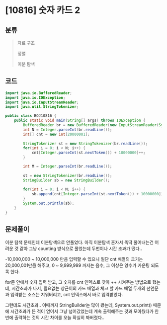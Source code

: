 # [10816] 숫자 카드 2

## 분류
> 자료 구조
>
> 정렬
>
> 이분 탐색

## 코드
```java
import java.io.BufferedReader;
import java.io.IOException;
import java.io.InputStreamReader;
import java.util.StringTokenizer;

public class BOJ10816 {
	public static void main(String[] args) throws IOException {
		BufferedReader br = new BufferedReader(new InputStreamReader(System.in));
		int N = Integer.parseInt(br.readLine());
		int[] cnt = new int[20000001];
		
		StringTokenizer st = new StringTokenizer(br.readLine());
		for(int i = 0; i < N; i++) {
			cnt[Integer.parseInt(st.nextToken()) + 10000000]++;
		}

		int M = Integer.parseInt(br.readLine());
		
		st = new StringTokenizer(br.readLine());
		StringBuilder sb = new StringBuilder();
		
		for(int i = 0; i < M; i++) {
			sb.append(cnt[Integer.parseInt(st.nextToken()) + 10000000]).append(' ');
		}
		System.out.println(sb);
	}
}
```

## 문제풀이

이분 탐색 문제인데 이분탐색으로 안풀었다. 아직 이분탐색 혼자서 뚝딱 풀어내는건 어려운 것 같아 그냥 counting 방식으로 풀었는데 두번이나 시간 초과가 떴다..

-10,000,000 ~ 10,000,000 만큼 입력할 수 있으니 일단 cnt 배열의 크기는 20,000,001만큼 해주고, 0 ~ 9,999,999 까지는 음수, 그 이상은 양수가 카운팅 되도록 한다.

for문 안에서 숫자 입력 받고, 그 숫자를 cnt 인덱스로 찾아 ++ 시켜주는 방법으로 했는데, 시간초과가 나서, 필요없는 상근이의 카드 배열과 체크 할 카드 배열 두개의 선언문과 입력받는 소스는 지워버리고, cnt 인덱스에서 바로 입력받았다.

그런데도 시간초과.. 이때까지 StringBuilder는 많이 봤는데, System.out.print() 때문에 시간초과가 뜬 적이 없어서 그냥 넘어갔었는데 계속 출력해주는 것과 모아뒀다가 한번에 출력하는 것의 시간 차이를 오늘 확실히 봐버렸다..